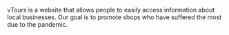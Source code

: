 vTours is a website that allows people to easily access information about local businesses. Our goal is to promote shops who have suffered the most due to the pandemic.
